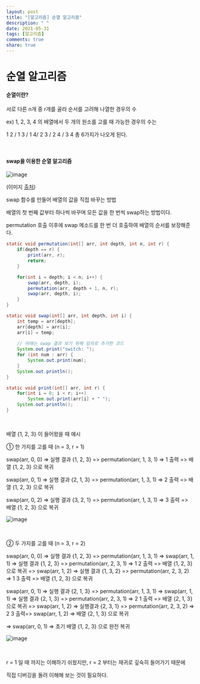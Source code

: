 ```yaml
---
layout: post
title: "[알고리즘] 순열 알고리즘"
description: " "
date: 2021-05-31
tags: [알고리즘]
comments: true
share: true
---
```


# 순열 알고리즘

#### 순열이란?

서로 다른 n개 중 r개를 골라 순서를 고려해 나열한 경우의 수

ex) 1, 2, 3, 4 의 배열에서 두 개의 원소를 고를 때 가능한 경우의 수는

1 2 / 1 3 / 1 4/ 2 3 / 2 4 / 3 4 총 6가지가 나오게 된다.

<br/>

#### swap을 이용한 순열 알고리즘

![image](https://user-images.githubusercontent.com/64277114/106251620-8dc3de00-6258-11eb-9e85-0072c0ba8b73.png)

(이미지 [출처](http://www.eandbsoftware.org/print-all-permutations-of-a-given-string/))

swap 함수를 만들어 배열의 값을 직접 바꾸는 방법

배열의 첫 번째 값부터 하나씩 바꾸며 모든 값을 한 번씩 swap하는 방법이다.

permutation 호출 이후에 swap 메소드를 한 번 더 호출하여 배열의 순서를 보장해준다.

```java
static void permutation(int[] arr, int depth, int n, int r) {
    if(depth == r) {
        print(arr, r);
        return;
    }

    for(int i = depth; i < n; i++) {
        swap(arr, depth, i);
        permutation(arr, depth + 1, n, r);
        swap(arr, depth, i);
    }
}

static void swap(int[] arr, int depth, int i) {
    int temp = arr[depth];
    arr[depth] = arr[i];
    arr[i] = temp;
    
    // 아래는 swap 결과 보기 위해 임의로 추가한 코드
    System.out.print("switch: ");
    for (int num : arr) {
        System.out.print(num);
    }
    System.out.println();
}

static void print(int[] arr, int r) {
    for(int i = 0; i < r; i++)
        System.out.print(arr[i] + " ");
    System.out.println();
}
```

<br/>

배열 {1, 2, 3} 이 들어왔을 때 예시

① 한 가지를 고를 때 (n = 3, r = 1)

swap(arr, 0, 0) => 실행 결과 {1, 2, 3} => permutation(arr, 1, 3, 1) => 1 출력 => 배열 {1, 2, 3} 으로 복귀

swap(arr, 0, 1) => 실행 결과 {2, 1, 3} =>  permutation(arr, 1, 3, 1) => 2 출력 => 배열 {1, 2, 3} 으로 복귀

swap(arr, 0, 2) => 실행 결과 {3, 2, 1} => permutation(arr, 1, 3, 1) => 3 출력 => 배열 {1, 2, 3} 으로 복귀

![image](https://user-images.githubusercontent.com/64277114/106257348-c5825400-625f-11eb-81e4-f3029755b9ad.png)

<br/>

② 두 가지를 고를 때 (n = 3, r = 2)

swap(arr, 0, 0) => 실행 결과 {1, 2, 3} => permutation(arr, 1, 3, 1) => swap(arr, 1, 1) => 실행 결과 {1, 2, 3} => permutation(arr, 2, 3, 1) => 1 2 출력 => 배열 {1, 2, 3} 으로 복귀 => swap(arr, 1, 2) => 실행 결과 {1, 3, 2} => permutation(arr, 2, 3, 2) => 1 3 출력 => 배열 {1, 2, 3} 으로 복귀

swap(arr, 0, 1) => 실행 결과 {2, 1, 3} => permutation(arr, 1, 3, 1) => swap(arr, 1, 1) => 실행 결과 {2, 1, 3} =>  permutation(arr, 2, 3, 1) => 2 1 출력 => 배열 {2, 1, 3} 으로 복귀 => swap(arr, 1, 2) => 실행결과 {2, 3, 1} => permutation(arr, 2, 3, 2) => 2 3 출력=> swap(arr, 1, 2) => 배열 {2, 1, 3} 으로 복귀

=> swap(arr, 0, 1) => 초기 배열 {1, 2, 3} 으로 완전 복귀

![image](https://user-images.githubusercontent.com/64277114/106257491-f5c9f280-625f-11eb-8a87-3b0fc4b663f4.png)

<br/>

r = 1 일 때 까지는 이해하기 쉬웠지만, r = 2 부터는 재귀로 깊숙히 들어가기 때문에 

직접 디버깅을 돌려 이해해 보는 것이 필요하다.


